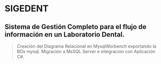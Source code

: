 # SIGEDENT
## Sistema de Gestión Completo para el flujo de información en un Laboratorio Dental.
>Creación del Diagrama Relacional en MysqlWorbench exportando la BDx mysql.
>Migración a MsSQL Server e integración con Aplicación C#.

